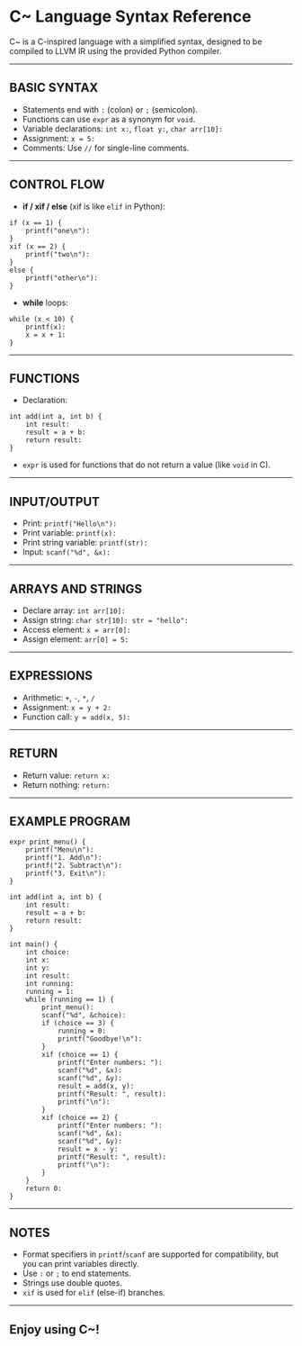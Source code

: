 C~ Language Syntax Reference
===========================

C~ is a C-inspired language with a simplified syntax, designed to be compiled to LLVM IR using the provided Python compiler.

---------------------------
BASIC SYNTAX
---------------------------

- Statements end with `:` (colon) or `;` (semicolon).
- Functions can use `expr` as a synonym for `void`.
- Variable declarations: `int x:`, `float y:`, `char arr[10]:`
- Assignment: `x = 5:`
- Comments: Use `//` for single-line comments.

---------------------------
CONTROL FLOW
---------------------------

- **if / xif / else** (xif is like `elif` in Python):

```
if (x == 1) {
    printf("one\n"):
}
xif (x == 2) {
    printf("two\n"):
}
else {
    printf("other\n"):
}
```

- **while** loops:

```
while (x < 10) {
    printf(x):
    x = x + 1:
}
```

---------------------------
FUNCTIONS
---------------------------

- Declaration:
```
int add(int a, int b) {
    int result:
    result = a + b:
    return result:
}
```
- `expr` is used for functions that do not return a value (like `void` in C).

---------------------------
INPUT/OUTPUT
---------------------------

- Print: `printf("Hello\n"):`
- Print variable: `printf(x):`
- Print string variable: `printf(str):`
- Input: `scanf("%d", &x):`

---------------------------
ARRAYS AND STRINGS
---------------------------

- Declare array: `int arr[10]:`
- Assign string: `char str[10]: str = "hello":`
- Access element: `x = arr[0]:`
- Assign element: `arr[0] = 5:`

---------------------------
EXPRESSIONS
---------------------------

- Arithmetic: `+`, `-`, `*`, `/`
- Assignment: `x = y + 2:`
- Function call: `y = add(x, 5):`

---------------------------
RETURN
---------------------------

- Return value: `return x:`
- Return nothing: `return:`

---------------------------
EXAMPLE PROGRAM
---------------------------

```
expr print_menu() {
    printf("Menu\n"):
    printf("1. Add\n"):
    printf("2. Subtract\n"):
    printf("3. Exit\n"):
}

int add(int a, int b) {
    int result:
    result = a + b:
    return result:
}

int main() {
    int choice:
    int x:
    int y:
    int result:
    int running:
    running = 1:
    while (running == 1) {
        print_menu():
        scanf("%d", &choice):
        if (choice == 3) {
            running = 0:
            printf("Goodbye!\n"):
        }
        xif (choice == 1) {
            printf("Enter numbers: "):
            scanf("%d", &x):
            scanf("%d", &y):
            result = add(x, y):
            printf("Result: ", result):
            printf("\n"):
        }
        xif (choice == 2) {
            printf("Enter numbers: "):
            scanf("%d", &x):
            scanf("%d", &y):
            result = x - y:
            printf("Result: ", result):
            printf("\n"):
        }
    }
    return 0:
}
```

---------------------------
NOTES
---------------------------

- Format specifiers in `printf`/`scanf` are supported for compatibility, but you can print variables directly.
- Use `:` or `;` to end statements.
- Strings use double quotes.
- `xif` is used for `elif` (else-if) branches.

---------------------------
Enjoy using C~!
---------------------------
